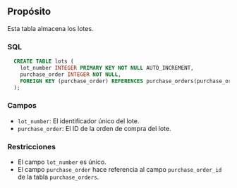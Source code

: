 ## Propósito

Esta tabla almacena los lotes.

### SQL

```sql
  CREATE TABLE lots (
    lot_number INTEGER PRIMARY KEY NOT NULL AUTO_INCREMENT,
    purchase_order INTEGER NOT NULL,
    FOREIGN KEY (purchase_order) REFERENCES purchase_orders(purchase_order_id)
  );
```

### Campos

* `lot_number`: El identificador único del lote.
* `purchase_order`: El ID de la orden de compra del lote.

### Restricciones

* El campo `lot_number` es único.
* El campo `purchase_order` hace referencia al campo `purchase_order_id` de la tabla `purchase_orders`.

